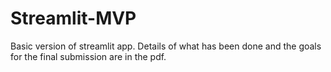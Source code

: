 # Streamlit-MVP

Basic version of streamlit app. Details of what has been done and the goals for the final submission are in the pdf.
